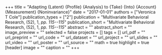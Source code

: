 +++
title = "Adapting {Latent} {Profile} {Analysis} to {Take} {Into} {Account} {Measurement} {Noninvariance}"
date = "2017-01-01"
authors = ["Veronica T Cole"]
publication_types = ["2"]
publication = "Multivariate Behavioral Research, (52), 1, _pp. 115--115_"
publication_short = "Multivariate Behavioral Research, (52), 1, _pp. 115--115_"
abstract = ""
abstract_short = ""
image_preview = ""
selected = false
projects = []
tags = []
url_pdf = ""
url_preprint = ""
url_code = ""
url_dataset = ""
url_project = ""
url_slides = ""
url_video = ""
url_poster = ""
url_source = ""
math = true
highlight = true
[header]
image = ""
caption = ""
+++
